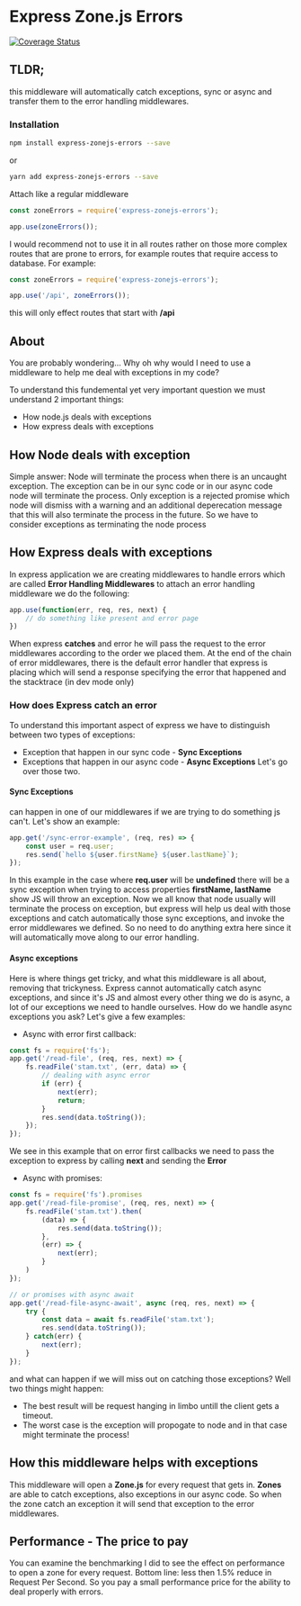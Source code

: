 # Express Zone.js Errors

[![Coverage Status](https://coveralls.io/repos/github/ywarezk/express-zonejs-errors/badge.svg?branch=master)](https://coveralls.io/github/ywarezk/express-zonejs-errors?branch=master)

## TLDR;

this middleware will automatically catch exceptions, sync or async and transfer them to the error handling middlewares.

### Installation

```bash
npm install express-zonejs-errors --save
```

or

```bash
yarn add express-zonejs-errors --save
```

Attach like a regular middleware

```js
const zoneErrors = require('express-zonejs-errors');

app.use(zoneErrors());
```

I would recommend not to use it in all routes rather on those more complex routes that are prone to errors, for example routes that require access to database.
For example:

```js
const zoneErrors = require('express-zonejs-errors');

app.use('/api', zoneErrors());
```

this will only effect routes that start with **/api**

## About

You are probably wondering...
Why oh why would I need to use a middleware to help me deal with exceptions in my code?

To understand this fundemental yet very important question we must understand 2 important things:

- How node.js deals with exceptions
- How express deals with exceptions

## How Node deals with exception

Simple answer: Node will terminate the process when there is an uncaught exception.
The exception can be in our sync code or in our async code node will terminate the process.
Only exception is a rejected promise which node will dismiss with a warning and an additional deperecation message that this will also terminate the process in the future.
So we have to consider exceptions as terminating the node process

## How Express deals with exceptions

In express application we are creating middlewares to handle errors which are called **Error Handling Middlewares**
to attach an error handling middleware we do the following:

```js
app.use(function(err, req, res, next) {
    // do something like present and error page
})
```

When express **catches** and error he will pass the request to the error middlewares according to the order we placed them.
At the end of the chain of error middlewares, there is the default error handler that express is placing which will send a response specifying the error that happened and the stacktrace (in dev mode only)

### How does Express **catch** an error

To understand this important aspect of express we have to distinguish between two types of exceptions:
- Exception that happen in our sync code - **Sync Exceptions**
- Exceptions that happen in our async code - **Async Exceptions**
Let's go over those two.

#### Sync Exceptions

can happen in one of our middlewares if we are trying to do something js can't.
Let's show an example:

```js
app.get('/sync-error-example', (req, res) => {
    const user = req.user;
    res.send(`hello ${user.firstName} ${user.lastName}`);
});
```

In this example in the case where **req.user** will be **undefined** there will be a sync exception when trying to access properties **firstName, lastName**
show JS will throw an exception.
Now we all know that node usually will terminate the process on exception, but express will help us deal with those exceptions and catch automatically those sync exceptions, and invoke the error middlewares we defined.
So no need to do anything extra here since it will automatically move along to our error handling.

#### Async exceptions

Here is where things get tricky, and what this middleware is all about, removing that trickyness.
Express cannot automatically catch async exceptions, and since it's JS and almost every other thing we do is async, a lot of our exceptions we need to handle ourselves.
How do we handle async exceptions you ask?
Let's give a few examples:

- Async with error first callback:

```js
const fs = require('fs');
app.get('/read-file', (req, res, next) => {
    fs.readFile('stam.txt', (err, data) => {
        // dealing with async error
        if (err) {
            next(err);
            return;
        }
        res.send(data.toString());
    });
});
```

We see in this example that on error first callbacks we need to pass the exception to express by calling **next** and sending the **Error**

- Async with promises:

```js
const fs = require('fs').promises
app.get('/read-file-promise', (req, res, next) => {
    fs.readFile('stam.txt').then(
        (data) => {
            res.send(data.toString());
        },
        (err) => {
            next(err);
        }
    )
});

// or promises with async await
app.get('/read-file-async-await', async (req, res, next) => {
    try {
        const data = await fs.readFile('stam.txt');
        res.send(data.toString());
    } catch(err) {
        next(err);
    }
});
```

and what can happen if we will miss out on catching those exceptions?
Well two things might happen:

- The best result will be request hanging in limbo untill the client gets a timeout.
- The worst case is the exception will propogate to node and in that case might terminate the process!

## How this middleware helps with exceptions

This middleware will open a **Zone.js** for every request that gets in.
**Zones** are able to catch exceptions, also exceptions in our async code. 
So when the zone catch an exception it will send that exception to the error middlewares.

## Performance - The price to pay

You can examine the benchmarking I did to see the effect on performance to open a zone for every request.
Bottom line: less then 1.5% reduce in Request Per Second.
So you pay a small performance price for the ability to deal properly with errors.


